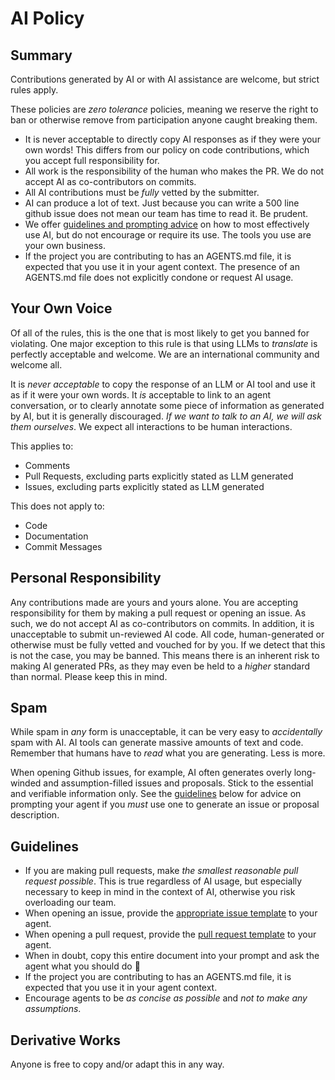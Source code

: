 # AI Policy

## Summary

Contributions generated by AI or with AI assistance are welcome, but strict rules apply.

These policies are _zero tolerance_ policies, meaning we reserve the right to
ban or otherwise remove from participation anyone caught breaking them.

- It is never acceptable to directly copy AI responses as if they were your own words!
  This differs from our policy on code contributions, which you accept full responsibility for.
- All work is the responsibility of the human who makes the PR. We do not accept AI as co-contributors on commits.
- All AI contributions must be _fully_ vetted by the submitter.
- AI can produce a lot of text. Just because you can write a 500 line github issue does not mean our team has time to read it. Be prudent.
- We offer [guidelines and prompting advice](#guidelines) on how to most effectively use AI, 
  but do not encourage or require its use. The tools you use are your own business.
- If the project you are contributing to has an AGENTS.md file, it is expected that you use it in your agent context. The presence of an
  AGENTS.md file does not explicitly condone or request AI usage.

## Your Own Voice

Of all of the rules, this is the one that is most likely to get you banned for violating. One major exception
to this rule is that using LLMs to _translate_ is perfectly acceptable and welcome. We are an international
community and welcome all.

It is _never acceptable_ to copy the response of an LLM or AI tool and use it as if it were your own words.
It _is_ acceptable to link to an agent conversation, or to clearly annotate some piece of information
as generated by AI, but it is generally discouraged. _If we want to talk to an AI, we will ask them ourselves_.
We expect all interactions to be human interactions.

This applies to:

- Comments
- Pull Requests, excluding parts explicitly stated as LLM generated
- Issues, excluding parts explicitly stated as LLM generated

This does not apply to:

- Code
- Documentation
- Commit Messages

## Personal Responsibility

Any contributions made are yours and yours alone. You are accepting responsibility for them
by making a pull request or opening an issue. As such, we do not accept AI as co-contributors on commits.
In addition, it is unacceptable to submit un-reviewed AI code. All code, human-generated or otherwise must
be fully vetted and vouched for by you. If we detect that this is not the case, you may be banned. This
means there is an inherent risk to making AI generated PRs, as they may even be held to a _higher_ standard
than normal. Please keep this in mind.

## Spam

While spam in _any_ form is unacceptable, it can be very easy to _accidentally_ spam with AI. AI tools can
generate massive amounts of text and code. Remember that humans have to _read_ what you are generating.
Less is more.

When opening Github issues, for example, AI often generates overly long-winded and assumption-filled issues and proposals. 
Stick to the essential and verifiable information only. See the [guidelines](#guidelines) below for
advice on prompting your agent if you _must_ use one to generate an issue or proposal description.

## Guidelines

- If you are making pull requests, make _the smallest reasonable pull request possible_. This is true regardless of
  AI usage, but especially necessary to keep in mind in the context of AI, otherwise you risk overloading our team.
- When opening an issue, provide the [appropriate issue template](https://github.com/ash-project/.github/tree/main/.github/ISSUE_TEMPLATE) to your agent.
- When opening a pull request, provide the [pull request template](https://github.com/ash-project/.github/blob/main/PULL_REQUEST_TEMPLATE.md) to your agent.
- When in doubt, copy this entire document into your prompt and ask the agent what you should do 🙂
- If the project you are contributing to has an AGENTS.md file, it is expected that you use it in your agent context.
- Encourage agents to be *as concise as possible* and *not to make any assumptions*.

## Derivative Works

Anyone is free to copy and/or adapt this in any way.
